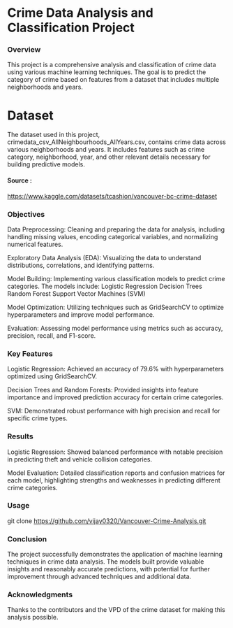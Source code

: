 # Crime Data Analysis and Classification Project

### Overview
This project is a comprehensive analysis and classification of crime data using various machine learning techniques. The goal is to predict the category of crime based on features from a dataset that includes multiple neighborhoods and years.

# Dataset
The dataset used in this project, crimedata_csv_AllNeighbourhoods_AllYears.csv, contains crime data across various neighborhoods and years. It includes features such as crime category, neighborhood, year, and other relevant details necessary for building predictive models.
#### Source : 
https://www.kaggle.com/datasets/tcashion/vancouver-bc-crime-dataset

### Objectives

Data Preprocessing: Cleaning and preparing the data for analysis, including handling missing values, encoding categorical variables, and normalizing numerical features.

Exploratory Data Analysis (EDA): Visualizing the data to understand distributions, correlations, and identifying patterns.

Model Building: Implementing various classification models to predict crime categories. The models include:
Logistic Regression
Decision Trees
Random Forest
Support Vector Machines (SVM)

Model Optimization: Utilizing techniques such as GridSearchCV to optimize hyperparameters and improve model performance.

Evaluation: Assessing model performance using metrics such as accuracy, precision, recall, and F1-score.

### Key Features

Logistic Regression: Achieved an accuracy of 79.6% with hyperparameters optimized using GridSearchCV.

Decision Trees and Random Forests: Provided insights into feature importance and improved prediction accuracy for certain crime categories.

SVM: Demonstrated robust performance with high precision and recall for specific crime types.

### Results

Logistic Regression: Showed balanced performance with notable precision in predicting theft and vehicle collision categories.

Model Evaluation: Detailed classification reports and confusion matrices for each model, highlighting strengths and weaknesses in predicting different crime categories.

### Usage
git clone https://github.com/vijay0320/Vancouver-Crime-Analysis.git

### Conclusion
The project successfully demonstrates the application of machine learning techniques in crime data analysis. The models built provide valuable insights and reasonably accurate predictions, with potential for further improvement through advanced techniques and additional data.

### Acknowledgments
Thanks to the contributors and the VPD of the crime dataset for making this analysis possible.



